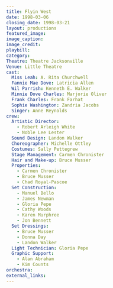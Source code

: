 ```yaml
---
title: Flyin West
date: 1998-03-06
closing_date: 1998-03-21
layout: productions
featured_image: 
image_caption:
image_credit:
playbill: 
category: 
Theatre: Theatre Jacksonville
Venue: Little Theatre
cast:
  Miss Leah: A. Rita Churchwell
  Fannie Mae Dove: Latricia Allen
  Wil Parrish: Kenneth E. Walker
  Minnie Dove Charles: Marjorie Oliver
  Frank Charles: Frank Farhat
  Sophie Washington: Zandria Jacobs
  Singer: Anne Reynolds
crew:
  Artistic Director: 
    - Robert Arleigh White
    - Noble Lee Lester
  Sound Design: Landon Walker
  Choreographer: Michelle Ottley
  Costumes: Sally Pettegrew
  Stage Management: Carmen Chronister
  Hair and Make-up: Bruce Musser
  Properties:
    - Carmen Chronister
    - Bruce Musser
    - Chad Royal-Pascoe
  Set Construction:
    - Manuel Bello
    - James Newman
    - Gloria Pepe
    - Cathy Woods
    - Karen Murphree
    - Jon Bennett
  Set Dressings:
    - Bruce Musser
    - Donna Day
    - Landon Walker
  Light Technician: Gloria Pepe
  Graphic Support:
    - Alan Abraham
    - Kim Counts
orchestra:
external_links:
---
```

